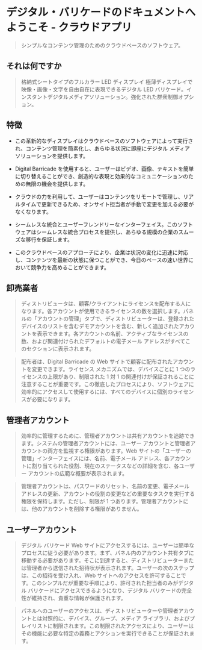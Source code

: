 # デジタル・バリケードのドキュメントへようこそ - クラウドアプリ

> シンプルなコンテンツ管理のためのクラウドベースのソフトウェア。

## それは何ですか

> 格納式シートタイプのフルカラー LED ディスプレイ 極薄ディスプレイで映像・画像・文字を自由自在に表現できるデジタル LED バリケード。インスタントデジタルメディアソリューション。強化された群衆制御オプション。

## 特徴

- この革新的なディスプレイはクラウドベースのソフトウェアによって実行され、コンテンツ管理を簡素化し、あらゆる状況に即座にデジタル メディア ソリューションを提供します。

- Digital Barricade を使用すると、ユーザーはビデオ、画像、テキストを簡単に切り替えることができ、創造的な表現と効果的なコミュニケーションのための無限の機会を提供します。

- クラウドの力を利用して、ユーザーはコンテンツをリモートで管理し、リアルタイムで更新できるため、オンサイト担当者が手動で変更を加える必要がなくなります。

- シームレスな統合とユーザーフレンドリーなインターフェイス。このソフトウェアはシームレスな統合プロセスを提供し、あらゆる規模の企業のスムーズな移行を保証します。

- このクラウドベースのアプローチにより、企業は状況の変化に迅速に対応し、コンテンツを最新の状態に保つことができ、今日のペースの速い世界において競争力を高めることができます。

## 卸売業者

> ディストリビュータは、顧客/クライアントにライセンスを配布する人になります。各アカウントが使用できるライセンスの数を選択します。パネルの「アカウントの管理」タブで、ディストリビューターは、登録されたデバイスのリストを含むデモアカウントを含む、新しく追加されたアカウントを表示できます。各アカウントの名前、アクティブなライセンスの数、および関連付けられたデフォルトの電子メール アドレスがすべてこのセクションに表示されます。

> 配布者は、Digital Barricade の Web サイトで顧客に配布されたアカウントを変更できます。ライセンス メカニズムでは、デバイスごとに 1 つのライセンスの上限があり、制限された 1 対 1 の関連付けが保証されることに注意することが重要です。この徹底したプロセスにより、ソフトウェアに効率的にアクセスして使用するには、すべてのデバイスに個別のライセンスが必要になります。

## 管理者アカウント

> 効率的に管理するために、管理者アカウントは共有アカウントを追跡できます。システムの管理者アカウントには、ユーザー アカウントと管理者アカウントの両方を監視する権限があります。Web サイトの「ユーザーの管理」インターフェイスには、名前、電子メール アドレス、各アカウントに割り当てられた役割、現在のステータスなどの詳細を含む、各ユーザー アカウントの広範な概要が表示されます。

> 管理者アカウントは、パスワードのリセット、名前の変更、電子メール アドレスの更新、アカウントの役割の変更などの重要なタスクを実行する権限を保持します。ただし、制限が 1 つあります。管理者アカウントには、他のアカウントを削除する権限がありません。

## ユーザーアカウント

> デジタル バリケード Web サイトにアクセスするには、ユーザーは簡単なプロセスに従う必要があります。まず、パネル内のアカウント共有タブに移動する必要があります。そこに到達すると、ディストリビューターまたは管理者から送信された招待状が表示されます。ユーザーの次のステップは、この招待を受け入れ、Web サイトへのアクセスを許可することです。このシンプルだが重要な手順により、許可された担当者のみがデジタル バリケードにアクセスできるようになり、デジタル バリケードの完全性が維持され、貴重な情報が保護されます。

> パネルへのユーザーのアクセスは、ディストリビューターや管理者アカウントとは対照的に、デバイス、グループ、メディア ライブラリ、およびプレイリストに制限されます。この制限されたアクセスにより、ユーザーはその機能に必要な特定の義務とアクションを実行できることが保証されます。
